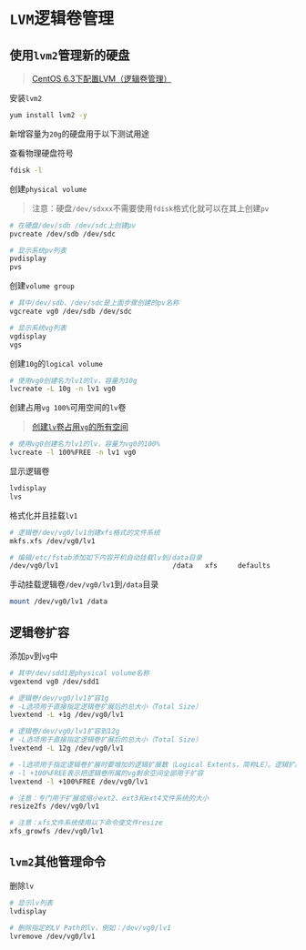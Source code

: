 # `LVM`逻辑卷管理

## 使用`lvm2`管理新的硬盘

>[CentOS 6.3下配置LVM（逻辑卷管理）](https://www.cnblogs.com/mchina/p/linux-centos-logical-volume-manager-lvm.html)

安装`lvm2`

```bash
yum install lvm2 -y
```

新增容量为`20g`的硬盘用于以下测试用途

查看物理硬盘符号

```bash
fdisk -l
```

创建`physical volume`

>注意：硬盘`/dev/sdxxx`不需要使用`fdisk`格式化就可以在其上创建`pv`

```bash
# 在硬盘/dev/sdb /dev/sdc上创建pv
pvcreate /dev/sdb /dev/sdc

# 显示系统pv列表
pvdisplay
pvs
```

创建`volume group`

```bash
# 其中/dev/sdb、/dev/sdc是上面步骤创建的pv名称
vgcreate vg0 /dev/sdb /dev/sdc

# 显示系统vg列表
vgdisplay
vgs
```

创建`10g`的`logical volume`

```bash
# 使用vg0创建名为lv1的lv，容量为10g
lvcreate -L 10g -n lv1 vg0
```

创建占用`vg 100%`可用空间的`lv`卷

>[创建`lv`卷占用`vg`的所有空间](https://www.linuxquestions.org/questions/linux-hardware-18/lvcreate-with-max-size-available-749253/)

```bash
# 使用vg0创建名为lv1的lv，容量为vg0的100%
lvcreate -l 100%FREE -n lv1 vg0
```

显示逻辑卷

```bash
lvdisplay
lvs
```

格式化并且挂载`lv1`

```bash
# 逻辑卷/dev/vg0/lv1创建xfs格式的文件系统
mkfs.xfs /dev/vg0/lv1

# 编辑/etc/fstab添加如下内容开机自动挂载lv到/data目录
/dev/vg0/lv1                            /data   xfs     defaults        0 0
```

手动挂载逻辑卷`/dev/vg0/lv1`到`/data`目录

```bash
mount /dev/vg0/lv1 /data
```



## 逻辑卷扩容

添加`pv`到`vg`中

```bash
# 其中/dev/sdd1是physical volume名称
vgextend vg0 /dev/sdd1
```

```bash
# 逻辑卷/dev/vg0/lv1扩容1g
# -L选项用于直接指定逻辑卷扩展后的总大小（Total Size）
lvextend -L +1g /dev/vg0/lv1

# 逻辑卷/dev/vg0/lv1扩容到12g
# -L选项用于直接指定逻辑卷扩展后的总大小（Total Size）
lvextend -L 12g /dev/vg0/lv1

# -l选项用于指定逻辑卷扩展时要增加的逻辑扩展数（Logical Extents，简称LE）。逻辑扩展是LVM中用于分配存储空间的基本单位，其大小在卷组创建时确定，通常为4MB（但这不是固定值，可以根据需要调整）。如果你想要向逻辑卷/dev/vg1000/lvol0增加100个逻辑扩展，且每个逻辑扩展的大小为4MB（这取决于卷组的配置），则可以使用命令lvextend -l +100 /dev/vg1000/lvol0。注意这里的+表示增加，如果不加+，则表示设置逻辑卷的总LE数为指定值。
# -l +100%FREE表示把逻辑卷所属的vg剩余空间全部用于扩容
lvextend -l +100%FREE /dev/vg0/lv1

# 注意：专门用于扩展或缩小ext2、ext3和ext4文件系统的大小
resize2fs /dev/vg0/lv1

# 注意：xfs文件系统使用以下命令使文件resize
xfs_growfs /dev/vg0/lv1
```



## `lvm2`其他管理命令

删除`lv`

```bash
# 显示lv列表
lvdisplay

# 删除指定的LV Path的lv，例如：/dev/vg0/lv1
lvremove /dev/vg0/lv1
```

